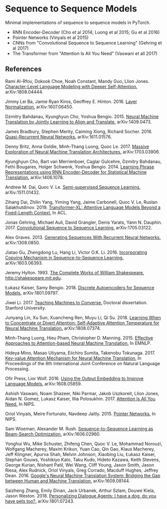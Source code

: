 # Sequence to Sequence Models

Minimal implementations of sequence to sequence models in PyTorch.

- RNN Encoder-Decoder (Cho et al 2014; Luong et al 2015; Gu et al 2016)
- Pointer Networks (Vinyals et al 2015)
- CNNs from "Convolutional Sequence to Sequence Learning" (Gehring et al 2017)
- The Transformer from "Attention Is All You Need" (Vaswani et all 2017)

## References

Rami Al-Rfou, Dokook Choe, Noah Constant, Mandy Guo, Llion Jones. [Character-Level Language Modeling with Deeper Self-Attention.](https://arxiv.org/abs/1808.04444) arXiv:1808.04444.

Jimmy Lei Ba, Jamie Ryan Kiros, Geoffrey E. Hinton. 2016. [Layer Normalization.](https://arxiv.org/abs/1607.06450) arXiv:1607.06450.

Dzmitry Bahdanau, Kyunghyun Cho, Yoshua Bengio. 2015. [Neural Machine Translation by Jointly Learning to Align and Translate.](https://arxiv.org/abs/1409.0473) arXiv:1409.0473.

James Bradbury, Stephen Merity, Caiming Xiong, Richard Socher. 2016. [Quasi-Recurrent Neural Networks.](https://arxiv.org/abs/1611.01576) arXiv:1611.01576.

Denny Britz, Anna Goldie, Minh-Thang Luong, Quoc Le. 2017. [Massive Exploration of Neural Machine Translation Architectures.](https://arxiv.org/abs/1703.03906) arXiv:1703.03906.

Kyunghyun Cho, Bart van Merrienboer, Caglar Gulcehre, Dzmitry Bahdanau, Fethi Bougares, Holger Schwenk, Yoshua Bengio. 2014. [Learning Phrase Representations using RNN Encoder-Decoder for Statistical Machine Translation.](https://arxiv.org/abs/1406.1078) arXiv:1406.1078.

Andrew M. Dai, Quoc V. Le. [Semi-supervised Sequence Learning.](https://arxiv.org/abs/1511.01432) arXiv:1511.01432.

Zihang Dai, Zhilin Yang, Yiming Yang, Jaime Carbonell, Quoc V. Le, Ruslan Salakhutdinov. 2019. [Transformer-XL: Attentive Language Models Beyond a Fixed-Length Context.](https://arxiv.org/abs/1901.02860) In ACL.

Jonas Gehring, Michael Auli, David Grangier, Denis Yarats, Yann N. Dauphin. 2017. [Convolutional Sequence to Sequence Learning.](https://arxiv.org/abs/1705.03122) arXiv:1705.03122.

Alex Graves. 2013. [Generating Sequences With Recurrent Neural Networks.](https://arxiv.org/abs/1308.0850) arXiv:1308.0850.

Jiatao Gu, Zhengdong Lu, Hang Li, Victor O.K. Li. 2016. [Incorporating Copying Mechanism in Sequence-to-Sequence Learning.](https://arxiv.org/abs/1603.06393) arXiv:1603.06393.

Jeremy Hylton. 1993. [The Complete Works of William Shakespeare.](http://shakespeare.mit.edu) http://shakespeare.mit.edu.

Łukasz Kaiser, Samy Bengio. 2018. [Discrete Autoencoders for Sequence Models.](https://arxiv.org/abs/1801.09797) arXiv:1801.09797.

Jiwei Li. 2017. [Teaching Machines to Converse.](https://github.com/jiweil/Jiwei-Thesis/blob/master/thesis.pdf) Doctoral dissertation. Stanford University.

Junyang Lin, Xu Sun, Xuancheng Ren, Muyu Li, Qi Su. 2018. [Learning When to Concentrate or Divert Attention: Self-Adaptive Attention Temperature for Neural Machine Translation.](https://arxiv.org/abs/1808.07374) arXiv:1808.07374.

Minh-Thang Luong, Hieu Pham, Christopher D. Manning. 2015. [Effective Approaches to Attention-based Neural Machine Translation.](https://arxiv.org/abs/1508.04025) In EMNLP.

Hideya Mino, Masao Utiyama, Eiichiro Sumita, Takenobu Tokunaga. 2017. [Key-value Attention Mechanism for Neural Machine Translation.](http://aclweb.org/anthology/I17-2049) In Proceedings of the 8th International Joint Conference on Natural Language Processing.

Ofir Press, Lior Wolf. 2016. [Using the Output Embedding to Improve Language Models.](https://arxiv.org/abs/1608.05859) arXiv:1608.05859.

Ashish Vaswani, Noam Shazeer, Niki Parmar, Jakob Uszkoreit, Llion Jones, Aidan N. Gomez, Lukasz Kaiser, Illia Polosukhin. 2017. [Attention Is All You Need.](https://arxiv.org/abs/1706.03762) In NIPS.

Oriol Vinyals, Meire Fortunato, Navdeep Jaitly. 2015. [Pointer Networks.](https://arxiv.org/abs/1506.03134) In NIPS.

Sam Wiseman, Alexander M. Rush. [Sequence-to-Sequence Learning as Beam-Search Optimization.](https://arxiv.org/abs/1606.02960) arXiv:1606.02960.

Yonghui Wu, Mike Schuster, Zhifeng Chen, Quoc V. Le, Mohammad Norouzi, Wolfgang Macherey, Maxim Krikun, Yuan Cao, Qin Gao, Klaus Macherey, Jeff Klingner, Apurva Shah, Melvin Johnson, Xiaobing Liu, Łukasz Kaiser, Stephan Gouws, Yoshikiyo Kato, Taku Kudo, Hideto Kazawa, Keith Stevens, George Kurian, Nishant Patil, Wei Wang, Cliff Young, Jason Smith, Jason Riesa, Alex Rudnick, Oriol Vinyals, Greg Corrado, Macduff Hughes, Jeffrey Dean. 2016. [Google's Neural Machine Translation System: Bridging the Gap between Human and Machine Translation.](https://arxiv.org/abs/1609.08144) arXiv:1609.08144.

Saizheng Zhang, Emily Dinan, Jack Urbanek, Arthur Szlam, Douwe Kiela, Jason Weston. 2018. [Personalizing Dialogue Agents: I have a dog, do you have pets too?.](https://arxiv.org/abs/1801.07243) arXiv:1801.07243.
